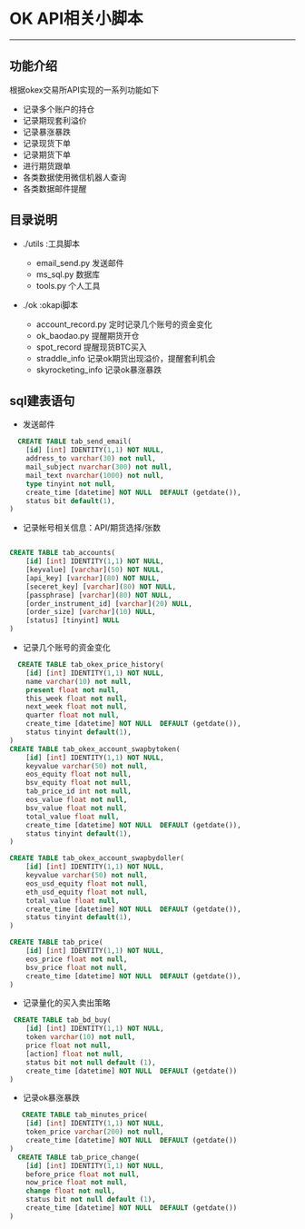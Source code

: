# OK API相关小脚本

---
## 功能介绍

根据okex交易所API实现的一系列功能如下

- 记录多个账户的持仓
- 记录期现套利溢价
- 记录暴涨暴跌
- 记录现货下单
- 记录期货下单
- 进行期货跟单
- 各类数据使用微信机器人查询
- 各类数据邮件提醒


## 目录说明
- ./utils :工具脚本 

	- email_send.py 发送邮件
	- ms_sql.py 数据库
	- tools.py 个人工具 

-  ./ok :okapi脚本 
	- account_record.py  定时记录几个账号的资金变化
	- ok_baodao.py 提醒期货开仓
	- spot_record 提醒现货BTC买入
	- straddle_info 记录ok期货出现溢价，提醒套利机会
	- skyrocketing_info 记录ok暴涨暴跌



## sql建表语句

- 发送邮件
```sql
  CREATE TABLE tab_send_email(
	[id] [int] IDENTITY(1,1) NOT NULL,
	address_to varchar(30) not null,
	mail_subject nvarchar(300) not null,
	mail_text nvarchar(1000) not null,
	type tinyint not null,
	create_time [datetime] NOT NULL  DEFAULT (getdate()),
	status bit default(1),
)
```
- 记录帐号相关信息：API/期货选择/张数
```sql

CREATE TABLE tab_accounts(
	[id] [int] IDENTITY(1,1) NOT NULL,
	[keyvalue] [varchar](50) NOT NULL,
	[api_key] [varchar](80) NOT NULL,
	[seceret_key] [varchar](80) NOT NULL,
	[passphrase] [varchar](80) NOT NULL,
	[order_instrument_id] [varchar](20) NULL,
	[order_size] [varchar](10) NULL,
	[status] [tinyint] NULL
)
```

- 记录几个账号的资金变化
```sql
  CREATE TABLE tab_okex_price_history(
    [id] [int] IDENTITY(1,1) NOT NULL,
    name varchar(10) not null,
    present float not null,
    this_week float not null,
    next_week float not null,
    quarter float not null,
    create_time [datetime] NOT NULL  DEFAULT (getdate()),
    status tinyint default(1),
)
CREATE TABLE tab_okex_account_swapbytoken(
    [id] [int] IDENTITY(1,1) NOT NULL,
    keyvalue varchar(50) not null,
    eos_equity float not null,
    bsv_equity float not null,
	tab_price_id int not null,
	eos_value float not null,
	bsv_value float not null,
	total_value float null,
    create_time [datetime] NOT NULL  DEFAULT (getdate()),
    status tinyint default(1),
)

CREATE TABLE tab_okex_account_swapbydoller(
    [id] [int] IDENTITY(1,1) NOT NULL,
    keyvalue varchar(50) not null,
    eos_usd_equity float not null,
    eth_usd_equity float not null,
	total_value float null,
    create_time [datetime] NOT NULL  DEFAULT (getdate()),
    status tinyint default(1),
)

CREATE TABLE tab_price(
    [id] [int] IDENTITY(1,1) NOT NULL,
    eos_price float not null,
    bsv_price float not null,
    create_time [datetime] NOT NULL  DEFAULT (getdate()),
)
```


- 记录量化的买入卖出策略
```sql
 CREATE TABLE tab_bd_buy(
	[id] [int] IDENTITY(1,1) NOT NULL,
	token varchar(10) not null,
	price float not null,
	[action] float not null,
	status bit not null default (1),
	create_time [datetime] NOT NULL  DEFAULT (getdate())
)
```

- 记录ok暴涨暴跌
```sql
   CREATE TABLE tab_minutes_price(
	[id] [int] IDENTITY(1,1) NOT NULL,
	token_price varchar(200) not null,
	create_time [datetime] NOT NULL  DEFAULT (getdate())
)
  CREATE TABLE tab_price_change(
	[id] [int] IDENTITY(1,1) NOT NULL,
	before_price float not null,
	now_price float not null,
	change float not null,
	status bit not null default (1),
	create_time [datetime] NOT NULL  DEFAULT (getdate())
)
```